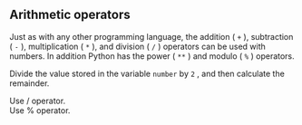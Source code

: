 ## Arithmetic operators

Just as with any other programming language, the addition ( `+` ), subtraction ( `-` ), multiplication ( `*` ), and division ( `/` ) operators can be used with numbers. In addition Python has the power ( `**` ) and modulo ( `%` ) operators.  
  
Divide the value stored in the variable `number` by `2` , and then calculate the remainder.  

<div class='hint'>Use / operator.</div>
<div class='hint'>Use % operator.</div>

